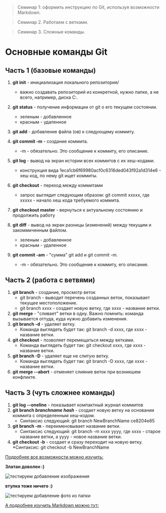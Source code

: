 > Семинар 1: оформить инструкцию по Git, используя возможности Markdown.

> Семинар 2. Работаем с ветками.

> Семинар 3. Сложные команды. 

# **Основные команды Git**

## Часть 1 (базовые команды)

1. **git init** - инициализация локального репозитория/
    * важно создавать репозиторий из конкретной, нужно папке, а не всего, например, диска С:.

2. **git status** - получение информации от git о его текущем состоянии.
    * зеленым - добавленное
    * красным - удаленное

3. **git add** - добавление файла (ов) к следующему коммиту.

4. **git commit -m** - создание коммита.
    * -m - обязательно. Это сообщение к коммиту, его описание.
5. **git log** - вывод на экран истории всех коммитов с их хеш-кодами.
    * конструкция вида 1eca1cb6f69980acf0c6316ded043f92a1d314e6 - хеш код, по нему git ищет коммиты.
6. **git checkout** - переход между коммитами
    * запрос выглядит следующим образом: git commit xxxxx, где xxxxx - начало хеш кода требуемого коммита.
7. **git checkout master** - вернуться к актуальному состоянию и продолжить работу
8. **git diff** - вывод на экран разницы (изменений) между текущим и закоммиченным файлом.
    * зеленым - добавленное
    * красным - удаленное
9. **git commit -am** - "сумма" git add и git commit -m.
    * -m - обязательно. Это сообщение к коммиту, его описание.

## Часть 2 (работа с ветвями)

1. **git branch** - создание, просмотр веток
    * git branch - выводит перечень созданных веток, показывает текущее местоположение.
    * git branch xxxx - создает новую ветку, где xxxx - название ветки.
2. **git merge** - "сливает" ветки в одну. Важно помнить: команда вызывается оттуда, куда нужно добавить изменения.
3. **git branch -d** - удаляет ветку.
    * Команда выглядеть будет так: git branch -d xxxx, где xxxx - название ветки. 
4. **git checkout** - позволяет перемещаться между ветками. 
    * Команда выглядеть будет так: git checkout xxxx, где xxxx - название ветки.
5. **git branch -D** - удаляет еще не слитую ветку.
    * Команда выглядеть будет так: git branch -D xxxx, где xxxx - название ветки.
6. **git merge --abort** - отменяет слияние веток при возникшем конфликте.


## Часть 3 (чуть сложнее команды)

1. **git log --oneline** - показывает компактный журнал коммитов
2. __git branch *branchname hash*__ - создает новую ветку на основании коммита с определенным хеш-кодом.
    * Синтаксис следующий: git branch NewBranchName ce8204e85
3. **git branch -m** - переименовывает название ветки.
    * Синтаксис следующий: git branch -m xxxx yyyy, где xxxx - старое название ветки, а yyyy - новое название ветки.
4. **git checkout -b** - создает и сразу переходит на новую ветку.
    *Синтаксис: git checkout -b NewBranchName

[Подробнее все возможности можно изучить:](https://git-scm.com/book/ru/v2/%D0%9F%D1%80%D0%B8%D0%BB%D0%BE%D0%B6%D0%B5%D0%BD%D0%B8%D0%B5-C%3A-%D0%9A%D0%BE%D0%BC%D0%B0%D0%BD%D0%B4%D1%8B-Git-%D0%9E%D1%81%D0%BD%D0%BE%D0%B2%D0%BD%D1%8B%D0%B5-%D0%BA%D0%BE%D0%BC%D0%B0%D0%BD%D0%B4%D1%8B)

__**Златан доволен :)**__

![тестируем добавление изображения](https://img.championat.com/c/1200x900/news/big/t/t/romano-zlatan-ibragimovich-d.jpg)

__**втулка тоже ничего :)**__

![тестируем добавление фото из папки](vtulka.jpg)

[А подробнее изучить Markdown можно тут:](https://gist.github.com/Jekins/2bf2d0638163f1294637)